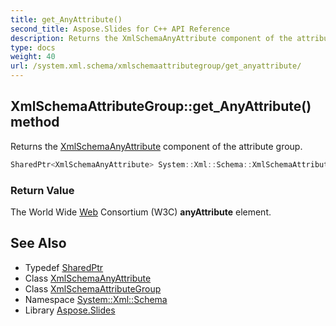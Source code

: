 ```yaml
---
title: get_AnyAttribute()
second_title: Aspose.Slides for C++ API Reference
description: Returns the XmlSchemaAnyAttribute component of the attribute group.
type: docs
weight: 40
url: /system.xml.schema/xmlschemaattributegroup/get_anyattribute/
---
```

## XmlSchemaAttributeGroup::get_AnyAttribute() method


Returns the [XmlSchemaAnyAttribute](../../xmlschemaanyattribute/) component of the attribute group.

```cpp
SharedPtr<XmlSchemaAnyAttribute> System::Xml::Schema::XmlSchemaAttributeGroup::get_AnyAttribute()
```


### Return Value

The World Wide [Web](../../../system.web/) Consortium (W3C) **anyAttribute** element.

## See Also

* Typedef [SharedPtr](../../../system/sharedptr/)
* Class [XmlSchemaAnyAttribute](../../xmlschemaanyattribute/)
* Class [XmlSchemaAttributeGroup](../)
* Namespace [System::Xml::Schema](../../)
* Library [Aspose.Slides](../../../)